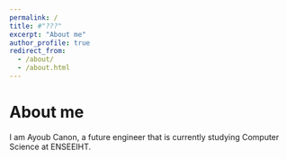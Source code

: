 ```yaml
---
permalink: /
title: #"???"
excerpt: "About me"
author_profile: true
redirect_from: 
  - /about/
  - /about.html
---
```


About me
===
I am Ayoub Canon, a future engineer that is currently studying Computer Science at ENSEEIHT.